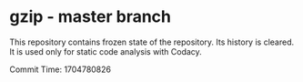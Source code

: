 # gzip - master branch

This repository contains frozen state of the repository.
Its history is cleared. It is used only for static code
analysis with Codacy.

Commit Time: 1704780826